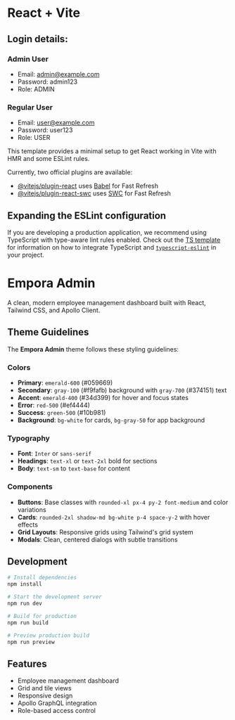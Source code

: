 # React + Vite

## Login details:

### Admin User
- ⁠Email: admin@example.com
- ⁠Password: admin123
- ⁠Role: ADMIN

### Regular User
- ⁠Email: user@example.com
- ⁠Password: user123
- ⁠Role: USER

This template provides a minimal setup to get React working in Vite with HMR and some ESLint rules.

Currently, two official plugins are available:

- [@vitejs/plugin-react](https://github.com/vitejs/vite-plugin-react/blob/main/packages/plugin-react) uses [Babel](https://babeljs.io/) for Fast Refresh
- [@vitejs/plugin-react-swc](https://github.com/vitejs/vite-plugin-react/blob/main/packages/plugin-react-swc) uses [SWC](https://swc.rs/) for Fast Refresh

## Expanding the ESLint configuration

If you are developing a production application, we recommend using TypeScript with type-aware lint rules enabled. Check out the [TS template](https://github.com/vitejs/vite/tree/main/packages/create-vite/template-react-ts) for information on how to integrate TypeScript and [`typescript-eslint`](https://typescript-eslint.io) in your project.

# Empora Admin

A clean, modern employee management dashboard built with React, Tailwind CSS, and Apollo Client.

## Theme Guidelines

The **Empora Admin** theme follows these styling guidelines:

### Colors
- **Primary**: `emerald-600` (#059669)
- **Secondary**: `gray-100` (#f9fafb) background with `gray-700` (#374151) text
- **Accent**: `emerald-400` (#34d399) for hover and focus states
- **Error**: `red-500` (#ef4444)
- **Success**: `green-500` (#10b981)
- **Background**: `bg-white` for cards, `bg-gray-50` for app background

### Typography
- **Font**: `Inter` or `sans-serif`
- **Headings**: `text-xl` or `text-2xl` bold for sections
- **Body**: `text-sm` to `text-base` for content

### Components
- **Buttons**: Base classes with `rounded-xl px-4 py-2 font-medium` and color variations
- **Cards**: `rounded-2xl shadow-md bg-white p-4 space-y-2` with hover effects
- **Grid Layouts**: Responsive grids using Tailwind's grid system
- **Modals**: Clean, centered dialogs with subtle transitions

## Development

```bash
# Install dependencies
npm install

# Start the development server
npm run dev

# Build for production
npm run build

# Preview production build
npm run preview
```

## Features

- Employee management dashboard
- Grid and tile views
- Responsive design
- Apollo GraphQL integration
- Role-based access control
